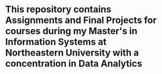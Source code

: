 
# This repository contains Assignments and Final Projects for courses during my Master's in Information Systems at Northeastern University with a concentration in Data Analytics

